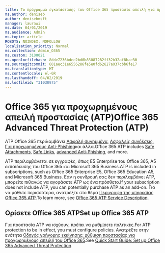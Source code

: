 ```yaml
---
title: Το πρόγραμμα εγκατάστασης του Office 365 προστασία απειλή για προχωρημένους (ATP)
ms.author: deniseb
author: denisebmsft
manager: laurawi
ms.date: 04/01/2019
ms.audience: Admin
ms.topic: article
ROBOTS: NOINDEX, NOFOLLOW
localization_priority: Normal
ms.collection: Admin_O365
ms.custom: 3100021
ms.openlocfilehash: 8dde7236bdee2bd0b83087282ff32b32af8bae30
ms.sourcegitcommit: 601aec31e6556286fe5e0fd62827a037cbb6fe17
ms.translationtype: MT
ms.contentlocale: el-GR
ms.lasthandoff: 04/02/2019
ms.locfileid: "31030975"
---
```

# <a name="office-365-advanced-threat-protection-atp"></a><span data-ttu-id="ae872-102">Office 365 για προχωρημένους απειλή προστασίας (ATP)</span><span class="sxs-lookup"><span data-stu-id="ae872-102">Office 365 Advanced Threat Protection (ATP)</span></span>

<span data-ttu-id="ae872-103">ATP Office 365 περιλαμβάνει [Ασφαλή συνημμένα](https://docs.microsoft.com/office365/securitycompliance/atp-safe-attachments), [Ασφαλείς συνδέσεις](https://docs.microsoft.com/office365/securitycompliance/atp-safe-links), [Για προχωρημένους Anti-Phishing](https://docs.microsoft.com/office365/securitycompliance/atp-anti-phishing)και άλλα.</span><span class="sxs-lookup"><span data-stu-id="ae872-103">Office 365 ATP includes [Safe Attachments](https://docs.microsoft.com/office365/securitycompliance/atp-safe-attachments), [Safe Links](https://docs.microsoft.com/office365/securitycompliance/atp-safe-links), [advanced Anti-Phishing](https://docs.microsoft.com/office365/securitycompliance/atp-anti-phishing), and more.</span></span> 

<span data-ttu-id="ae872-104">ATP περιλαμβάνεται σε εγγραφές, όπως E5 Enterprise του Office 365, A5 εκπαίδευσης του Office 365 και Microsoft 365 Business.</span><span class="sxs-lookup"><span data-stu-id="ae872-104">ATP is included in subscriptions, such as Office 365 Enterprise E5, Office 365 Education A5, and Microsoft 365 Business.</span></span> <span data-ttu-id="ae872-105">Εάν η συνδρομή σας δεν περιλαμβάνει ATP, μπορείτε πιθανώς να αγοράσετε ATP ως ένα πρόσθετο.</span><span class="sxs-lookup"><span data-stu-id="ae872-105">If your subscription does not include ATP, you can potentially purchase ATP as an add-on.</span></span> <span data-ttu-id="ae872-106">Για να μάθετε περισσότερα, ανατρέξτε στο θέμα [Περιγραφή της υπηρεσίας Office 365 ATP](https://docs.microsoft.com/office365/servicedescriptions/office-365-advanced-threat-protection-service-description).</span><span class="sxs-lookup"><span data-stu-id="ae872-106">To learn more, see [Office 365 ATP Service Description](https://docs.microsoft.com/office365/servicedescriptions/office-365-advanced-threat-protection-service-description).</span></span>

## <a name="set-up-office-365-atp"></a><span data-ttu-id="ae872-107">Ορίσετε Office 365 ATP</span><span class="sxs-lookup"><span data-stu-id="ae872-107">Set up Office 365 ATP</span></span>

<span data-ttu-id="ae872-108">Για προστασία ATP να ισχύουν, πρέπει να ρυθμίσετε πολιτικές.</span><span class="sxs-lookup"><span data-stu-id="ae872-108">For ATP protection to be in effect, you must configure policies.</span></span> <span data-ttu-id="ae872-109">Ανατρέξτε στην ενότητα [Οδηγός γρήγορης εκκίνησης: ρύθμιση προστασίας για προχωρημένους απειλή του Office 365](https://docs.microsoft.com/office365/securitycompliance/checklist-atp-setup).</span><span class="sxs-lookup"><span data-stu-id="ae872-109">See [Quick Start Guide: Set up Office 365 Advanced Threat Protection](https://docs.microsoft.com/office365/securitycompliance/checklist-atp-setup).</span></span>

